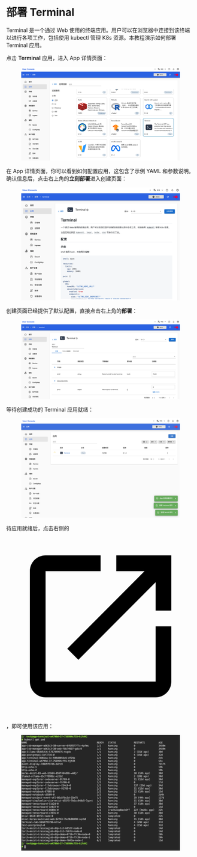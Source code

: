 # 部署 Terminal

Terminal 是一个通过 Web 使用的终端应用。用户可以在浏览器中连接到该终端以进行各项工作，包括使用 kubectl 管理 K8s 资源。本教程演示如何部署 Terminal 应用。

点击 **Terminal** 应用，进入 App 详情页面：

<figure class="screenshot">
  <img alt="select-terminal" src="../assets/app/select-terminal.png" />
</figure>

在 App 详情页面，你可以看到如何配置应用，这包含了示例 YAML 和参数说明。确认信息后，点击右上角的**立刻部署**进入创建页面：

<figure class="screenshot">
  <img alt="readme-terminal" src="../assets/app/readme-terminal.png" />
</figure>

创建页面已经提供了默认配置，直接点击右上角的**部署**：

<figure class="screenshot">
  <img alt="form-terminal" src="../assets/app/form-terminal.png" />
</figure>

等待创建成功的 Terminal 应用就绪：

<figure class="screenshot">
  <img alt="wait-for-terminal" src="../assets/app/wait-for-terminal.png" />
</figure>

待应用就绪后，点击右侧的 <span class="twemoji"><svg class="MuiSvgIcon-root MuiSvgIcon-colorPrimary MuiSvgIcon-fontSizeMedium css-jxtyyz" focusable="false" aria-hidden="true" viewBox="0 0 24 24" data-testid="OpenInNewIcon"><path d="M19 19H5V5h7V3H5c-1.11 0-2 .9-2 2v14c0 1.1.89 2 2 2h14c1.1 0 2-.9 2-2v-7h-2zM14 3v2h3.59l-9.83 9.83 1.41 1.41L19 6.41V10h2V3z"></path></svg></span>，即可使用该应用：

<figure class="screenshot">
  <img alt="ui-terminal" src="../assets/app/ui-terminal.png" />
</figure>
